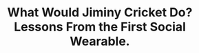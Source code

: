 ---
name: "What Would Jiminy Cricket Do Lessons"
title: "What Would Jiminy Cricket Do? Lessons From the First Social Wearable."
project: null
event: "HCI International '07, Beijing, China."
authors:
- name: "Bickmore, T."
year: 2007
resources:
- name: "hcii07"
  src: "hcii07.pdf"
external_url: null
draft: false 
headless: true
---